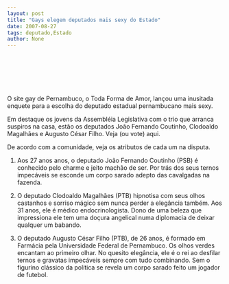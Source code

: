 ```yaml
---
layout: post
title: "Gays elegem deputados mais sexy do Estado"
date: 2007-08-27
tags: deputado,Estado
author: None
---
```

&nbsp;

&nbsp;

&nbsp;

O site gay de Pernambuco, o Toda Forma de Amor, lan&ccedil;ou uma inusitada enquete para a escolha do deputado estadual pernambucano mais sexy.

Em destaque os jovens da Assembl&eacute;ia Legislativa com o trio que arranca suspiros na casa, est&atilde;o os deputados Jo&atilde;o Fernando Coutinho, Clodoaldo Magalh&atilde;es e Augusto C&eacute;sar Filho. Veja (ou vote) aqui.

De acordo com a comunidade, veja os atributos de cada um na disputa.

1) Aos 27 anos anos, o deputado Jo&atilde;o Fernando Coutinho (PSB) &eacute; conhecido pelo charme e jeito mach&atilde;o de ser. Por tr&aacute;s dos seus ternos impec&aacute;veis se esconde um corpo sarado adepto das cavalgadas na fazenda. 

2) O deputado Clodoaldo Magalh&atilde;es (PTB) hipnotisa com seus olhos castanhos e sorriso m&aacute;gico sem nunca perder a eleg&acirc;ncia tamb&eacute;m. Aos 31 anos, ele &eacute; m&eacute;dico endocrinologista. Dono de uma beleza que impressiona ele tem uma do&ccedil;ura angelical numa diplomacia de deixar qualquer um babando. 

3) O deputado Augusto C&eacute;sar Filho (PTB), de 26 anos, &eacute; formado em Farm&aacute;cia pela Universidade Federal de Pernambuco. Os olhos verdes encantam ao primeiro olhar. No quesito eleg&acirc;ncia, ele &eacute; o rei ao desfilar ternos e gravatas impec&aacute;veis sempre com tudo combinando. Sem o figurino cl&aacute;ssico da pol&iacute;tica se revela um corpo sarado feito um jogador de futebol.

&nbsp;

&nbsp;
